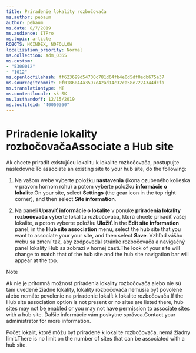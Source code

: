 ```yaml
---
title: Priradenie lokality rozbočovača
ms.author: pebaum
author: pebaum
ms.date: 8/7/2019
ms.audience: ITPro
ms.topic: article
ROBOTS: NOINDEX, NOFOLLOW
localization_priority: Normal
ms.collection: Adm_O365
ms.custom:
- "5300012"
- "1012"
ms.openlocfilehash: ff623699d54700c781d64fb4e0d5df0edb675a37
ms.sourcegitcommit: 0f0186044a3597e42ad14c32ca58e7224344dcfa
ms.translationtype: MT
ms.contentlocale: sk-SK
ms.lasthandoff: 12/15/2019
ms.locfileid: "40050360"
---
```

# <a name="associate-a-hub-site"></a><span data-ttu-id="94ab2-102">Priradenie lokality rozbočovača</span><span class="sxs-lookup"><span data-stu-id="94ab2-102">Associate a Hub site</span></span>

<span data-ttu-id="94ab2-103">Ak chcete priradiť existujúcu lokalitu k lokalite rozbočovača, postupujte nasledovne:</span><span class="sxs-lookup"><span data-stu-id="94ab2-103">To associate an existing site to your hub site, do the following:</span></span>
  
1. <span data-ttu-id="94ab2-104">Na vašom webe vyberte položku **nastavenia** (ikona ozubeného kolieska v pravom hornom rohu) a potom vyberte položku **informácie o lokalite**.</span><span class="sxs-lookup"><span data-stu-id="94ab2-104">On your site, select **Settings** (the gear icon in the top right corner), and then select **Site information**.</span></span>

2. <span data-ttu-id="94ab2-105">Na paneli **Upraviť informácie o lokalite** v ponuke **priradenia lokality rozbočovača** vyberte lokalitu rozbočovača, ktorú chcete priradiť vašej lokalite, a potom vyberte položku **Uložiť**.</span><span class="sxs-lookup"><span data-stu-id="94ab2-105">In the **Edit site information** panel, in the **Hub site association** menu, select the hub site that you want to associate your your site, and then select **Save**.</span></span> <span data-ttu-id="94ab2-106">Vzhľad vášho webu sa zmení tak, aby zodpovedal stránke rozbočovača a navigačný panel lokality Hub sa zobrazí v hornej časti.</span><span class="sxs-lookup"><span data-stu-id="94ab2-106">The look of your site will change to match that of the hub site and the hub site navigation bar will appear at the top.</span></span>

 > [!Note]
><span data-ttu-id="94ab2-107">Ak nie je prítomná možnosť priradenia lokality rozbočovača alebo nie sú tam uvedené žiadne lokality, lokality rozbočovača nemusia byť povolené alebo nemáte povolenie na priradenie lokalít k lokalite rozbočovača.</span><span class="sxs-lookup"><span data-stu-id="94ab2-107">If the Hub site association option is not present or no sites are listed there, hub sites may not be enabled or you may not have permission to associate sites with a hub site.</span></span> <span data-ttu-id="94ab2-108">Ďalšie informácie vám poskytne správca.</span><span class="sxs-lookup"><span data-stu-id="94ab2-108">Contact your administrator for more information.</span></span>
>
><span data-ttu-id="94ab2-109">Počet lokalít, ktoré môžu byť priradené k lokalite rozbočovača, nemá žiadny limit.</span><span class="sxs-lookup"><span data-stu-id="94ab2-109">There is no limit on the number of sites that can be associated with a hub site.</span></span>
  